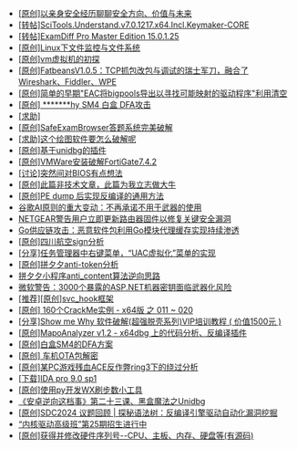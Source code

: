 + [[原创]以亲身安全经历聊聊安全方向、价值与未来](https://bbs.kanxue.com/thread-285407.htm)
+ [[转帖]SciTools.Understand.v7.0.1217.x64.Incl.Keymaker-CORE](https://bbs.kanxue.com/thread-285408.htm)
+ [[转帖]ExamDiff Pro Master Edition 15.0.1.25](https://bbs.kanxue.com/thread-285374.htm)
+ [[原创]Linux下文件监控与文件系统](https://bbs.kanxue.com/thread-285452.htm)
+ [[原创]vm虚拟机的初探](https://bbs.kanxue.com/thread-284883.htm)
+ [[原创]FatbeansV1.0.5：TCP抓包改包与调试的瑞士军刀，融合了Wireshark、Fiddler、WPE](https://bbs.kanxue.com/thread-284571.htm)
+ [[原创]简单的早期"EAC将bigpools导出以寻找可能映射的驱动程序"利用清空](https://bbs.kanxue.com/thread-285355.htm)
+ [[原创] *******hy SM4 白盒 DFA攻击](https://bbs.kanxue.com/thread-285313.htm)
+ [[求助]](https://bbs.kanxue.com/thread-285451.htm)
+ [[原创]SafeExamBrowser答题系统完美破解](https://bbs.kanxue.com/thread-285450.htm)
+ [[求助]这个绘图软件要怎么破解呢](https://bbs.kanxue.com/thread-285422.htm)
+ [[原创]基于unidbg的插件](https://bbs.kanxue.com/thread-285136.htm)
+ [[原创]VMWare安装破解FortiGate7.4.2](https://bbs.kanxue.com/thread-284794.htm)
+ [[讨论]突然间对BIOS有点想法](https://bbs.kanxue.com/thread-285321.htm)
+ [[原创]此篇非技术文章，此篇为我立志做大牛](https://bbs.kanxue.com/thread-284823.htm)
+ [[原创]PE dump 后实现反编译的通用方法](https://bbs.kanxue.com/thread-284958.htm)
+ [谷歌AI原则的重大变动：不再承诺不用于武器的使用](https://bbs.kanxue.com/thread-285458.htm)
+ [NETGEAR警告用户立即更新路由器固件以修复关键安全漏洞](https://bbs.kanxue.com/thread-285456.htm)
+ [Go供应链攻击：恶意软件包利用Go模块代理缓存实现持续渗透](https://bbs.kanxue.com/thread-285455.htm)
+ [[原创]四川航空sign分析](https://bbs.kanxue.com/thread-275988.htm)
+ [[分享]任务管理器中右键菜单，“UAC虚拟化”菜单的实现](https://bbs.kanxue.com/thread-284216.htm)
+ [[原创]拼夕夕anti-token分析](https://bbs.kanxue.com/thread-272751.htm)
+ [拼夕夕小程序anti_content算法逆向思路](https://bbs.kanxue.com/thread-283125.htm)
+ [微软警告：3000个暴露的ASP.NET机器密钥面临武器化风险](https://bbs.kanxue.com/thread-285461.htm)
+ [[推荐][原创]svc_hook框架](https://bbs.kanxue.com/thread-284713.htm)
+ [[原创] 160个CrackMe实例 - x64版 之 011 ~ 020](https://bbs.kanxue.com/thread-285462.htm)
+ [[分享]Show me Why 软件破解(超强脱壳系列)VIP培训教程 ( 价值1500元 )](https://bbs.kanxue.com/thread-171395.htm)
+ [[原创]MapoAnalyzer v1.2 - x64dbg 上的代码分析、反编译插件](https://bbs.kanxue.com/thread-268502.htm)
+ [[原创]白盒SM4的DFA方案](https://bbs.kanxue.com/thread-285292.htm)
+ [[原创]  车机OTA包解密](https://bbs.kanxue.com/thread-285256.htm)
+ [[原创]某PC游戏残血ACE反作弊ring3下的绕过分析](https://bbs.kanxue.com/thread-284667.htm)
+ [[下载]IDA pro 9.0 sp1](https://bbs.kanxue.com/thread-285234.htm)
+ [[原创]使用py开发WX刷步数小工具](https://bbs.kanxue.com/thread-284858.htm)
+ [《安卓逆向这档事》第二十三课、黑盒魔法之Unidbg](https://bbs.kanxue.com/thread-285073.htm)
+ [[原创]SDC2024 议题回顾 | 探秘语法树：反编译引擎驱动自动化漏洞挖掘](https://bbs.kanxue.com/thread-284318.htm)
+ [“内核驱动高级班”第25期招生进行中](https://bbs.kanxue.com/thread-280081.htm)
+ [[原创]获得并修改硬件序列号--CPU、主板、内存、硬盘等(有源码)](https://bbs.kanxue.com/thread-282756.htm)
